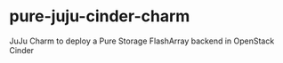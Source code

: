 # pure-juju-cinder-charm
JuJu Charm to deploy a Pure Storage FlashArray backend in OpenStack Cinder
